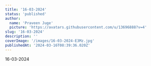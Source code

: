 ```yaml
---
title: '16-03-2024'
status: 'published'
author:
  name: 'Praveen Juge'
  picture: 'https://avatars.githubusercontent.com/u/13696888?v=4'
slug: '16-03-2024'
description: ''
coverImage: '/images/16-03-2024-E3Mz.jpg'
publishedAt: '2024-03-16T08:39:36.020Z'
---
```


16-03-2024